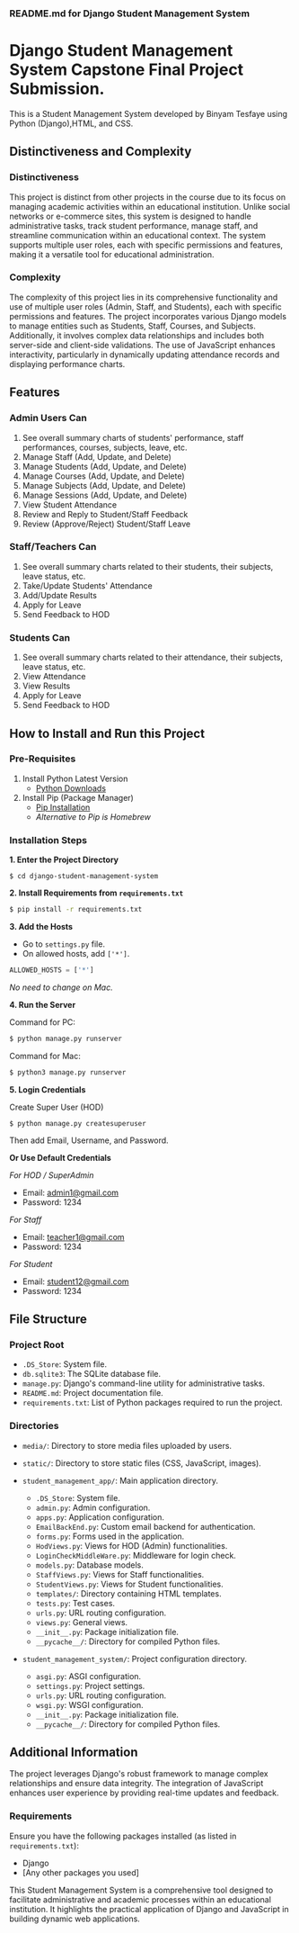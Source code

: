 ### README.md for Django Student Management System

# Django Student Management System Capstone Final Project Submission.

This is a Student Management System developed by Binyam Tesfaye using Python (Django),HTML, and CSS. 

## Distinctiveness and Complexity

### Distinctiveness
This project is distinct from other projects in the course due to its focus on managing academic activities within an educational institution. Unlike social networks or e-commerce sites, this system is designed to handle administrative tasks, track student performance, manage staff, and streamline communication within an educational context. The system supports multiple user roles, each with specific permissions and features, making it a versatile tool for educational administration.

### Complexity
The complexity of this project lies in its comprehensive functionality and use of multiple user roles (Admin, Staff, and Students), each with specific permissions and features. The project incorporates various Django models to manage entities such as Students, Staff, Courses, and Subjects. Additionally, it involves complex data relationships and includes both server-side and client-side validations. The use of JavaScript enhances interactivity, particularly in dynamically updating attendance records and displaying performance charts.

## Features

### Admin Users Can
1. See overall summary charts of students' performance, staff performances, courses, subjects, leave, etc.
2. Manage Staff (Add, Update, and Delete)
3. Manage Students (Add, Update, and Delete)
4. Manage Courses (Add, Update, and Delete)
5. Manage Subjects (Add, Update, and Delete)
6. Manage Sessions (Add, Update, and Delete)
7. View Student Attendance
8. Review and Reply to Student/Staff Feedback
9. Review (Approve/Reject) Student/Staff Leave

### Staff/Teachers Can
1. See overall summary charts related to their students, their subjects, leave status, etc.
2. Take/Update Students' Attendance
3. Add/Update Results
4. Apply for Leave
5. Send Feedback to HOD

### Students Can
1. See overall summary charts related to their attendance, their subjects, leave status, etc.
2. View Attendance
3. View Results
4. Apply for Leave
5. Send Feedback to HOD

## How to Install and Run this Project

### Pre-Requisites
1. Install Python Latest Version
   - [Python Downloads](https://www.python.org/downloads/)
2. Install Pip (Package Manager)
   - [Pip Installation](https://pip.pypa.io/en/stable/installing/)
   - *Alternative to Pip is Homebrew*

### Installation Steps

**1. Enter the Project Directory**
```
$ cd django-student-management-system
```

**2. Install Requirements from `requirements.txt`**
```bash
$ pip install -r requirements.txt
```

**3. Add the Hosts**
- Go to `settings.py` file.
- On allowed hosts, add `['*']`.
```python
ALLOWED_HOSTS = ['*']
```
*No need to change on Mac.*

**4. Run the Server**

Command for PC:
```bash
$ python manage.py runserver
```

Command for Mac:
```bash
$ python3 manage.py runserver
```

**5. Login Credentials**

Create Super User (HOD)
```
$ python manage.py createsuperuser
```
Then add Email, Username, and Password.

**Or Use Default Credentials**

*For HOD / SuperAdmin*
- Email: admin1@gmail.com
- Password: 1234

*For Staff*
- Email: teacher1@gmail.com
- Password: 1234

*For Student*
- Email: student12@gmail.com
- Password: 1234

## File Structure

### Project Root
- `.DS_Store`: System file.
- `db.sqlite3`: The SQLite database file.
- `manage.py`: Django's command-line utility for administrative tasks.
- `README.md`: Project documentation file.
- `requirements.txt`: List of Python packages required to run the project.

### Directories
- `media/`: Directory to store media files uploaded by users.
- `static/`: Directory to store static files (CSS, JavaScript, images).
- `student_management_app/`: Main application directory.
  - `.DS_Store`: System file.
  - `admin.py`: Admin configuration.
  - `apps.py`: Application configuration.
  - `EmailBackEnd.py`: Custom email backend for authentication.
  - `forms.py`: Forms used in the application.
  - `HodViews.py`: Views for HOD (Admin) functionalities.
  - `LoginCheckMiddleWare.py`: Middleware for login check.
  - `models.py`: Database models.
  - `StaffViews.py`: Views for Staff functionalities.
  - `StudentViews.py`: Views for Student functionalities.
  - `templates/`: Directory containing HTML templates.
  - `tests.py`: Test cases.
  - `urls.py`: URL routing configuration.
  - `views.py`: General views.
  - `__init__.py`: Package initialization file.
  - `__pycache__/`: Directory for compiled Python files.

- `student_management_system/`: Project configuration directory.
  - `asgi.py`: ASGI configuration.
  - `settings.py`: Project settings.
  - `urls.py`: URL routing configuration.
  - `wsgi.py`: WSGI configuration.
  - `__init__.py`: Package initialization file.
  - `__pycache__/`: Directory for compiled Python files.

## Additional Information
The project leverages Django's robust framework to manage complex relationships and ensure data integrity. The integration of JavaScript enhances user experience by providing real-time updates and feedback.

### Requirements
Ensure you have the following packages installed (as listed in `requirements.txt`):
- Django
- [Any other packages you used]

This Student Management System is a comprehensive tool designed to facilitate administrative and academic processes within an educational institution. It highlights the practical application of Django and JavaScript in building dynamic web applications.